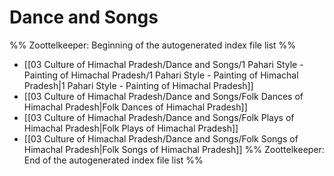 # Dance and Songs
%% Zoottelkeeper: Beginning of the autogenerated index file list  %%
-  [[03 Culture of Himachal Pradesh/Dance and Songs/1 Pahari Style - Painting of Himachal Pradesh/1 Pahari Style - Painting of Himachal Pradesh|1 Pahari Style - Painting of Himachal Pradesh]]
-  [[03 Culture of Himachal Pradesh/Dance and Songs/Folk Dances of Himachal Pradesh|Folk Dances of Himachal Pradesh]]
-  [[03 Culture of Himachal Pradesh/Dance and Songs/Folk Plays of Himachal Pradesh|Folk Plays of Himachal Pradesh]]
-  [[03 Culture of Himachal Pradesh/Dance and Songs/Folk Songs of Himachal Pradesh|Folk Songs of Himachal Pradesh]]
%% Zoottelkeeper: End of the autogenerated index file list  %%
